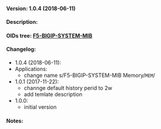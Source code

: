 #### Version: 1.0.4 (2018-06-11)

#### Description:

#### OIDs tree: [F5-BIGIP-SYSTEM-MIB](http://www.oidview.com/mibs/3375/F5-BIGIP-SYSTEM-MIB.html)

#### Changelog:
- 1.0.4 (2018-06-11):
 - Applications:
   - change name s/F5-BIGIP-SYSTEM-MIB Memory/```MEM```/
- 1.0.1 (2017-11-22):
  - channge default history perid to 2w
  - add temlate description
- 1.0.0:
  - initial version

#### Notes:
